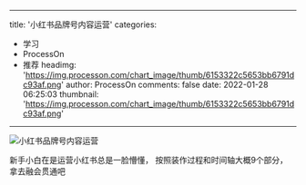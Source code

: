 
---
title: '小红书品牌号内容运营'
categories: 
 - 学习
 - ProcessOn
 - 推荐
headimg: 'https://img.processon.com/chart_image/thumb/6153322c5653bb6791dc93af.png'
author: ProcessOn
comments: false
date: 2022-01-28 06:25:03
thumbnail: 'https://img.processon.com/chart_image/thumb/6153322c5653bb6791dc93af.png'
---

<div>   
<img class="thumb" alt="小红书品牌号内容运营" src="https://img.processon.com/chart_image/thumb/6153322c5653bb6791dc93af.png" referrerpolicy="no-referrer">
<p>新手小白在是运营小红书总是一脸懵懂， 按照装作过程和时间轴大概9个部分， 拿去融会贯通吧</p>  
</div>
            